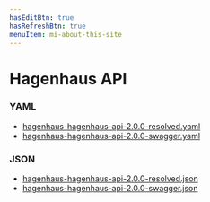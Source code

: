 ```yaml
---
hasEditBtn: true
hasRefreshBtn: true
menuItem: mi-about-this-site
---
```


# Hagenhaus API

### YAML

* [hagenhaus-hagenhaus-api-2.0.0-resolved.yaml](./swagger/hagenhaus-hagenhaus-api-2.0.0-resolved.yaml)
* [hagenhaus-hagenhaus-api-2.0.0-swagger.yaml](./swagger/hagenhaus-hagenhaus-api-2.0.0-swagger.yaml)

### JSON

* [hagenhaus-hagenhaus-api-2.0.0-resolved.json](./swagger/hagenhaus-hagenhaus-api-2.0.0-resolved.json)
* [hagenhaus-hagenhaus-api-2.0.0-swagger.json](./swagger/hagenhaus-hagenhaus-api-2.0.0-swagger.json)
